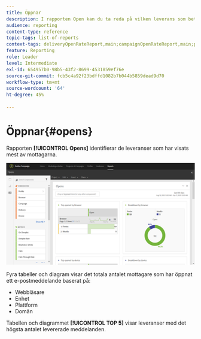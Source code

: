 ```yaml
---
title: Öppnar
description: I rapporten Open kan du ta reda på vilken leverans som betraktades mest enligt olika kriterier.
audience: reporting
content-type: reference
topic-tags: list-of-reports
context-tags: deliveryOpenRateReport,main;campaignOpenRateReport,main;programOpenRateReport,main
feature: Reporting
role: Leader
level: Intermediate
exl-id: 654957b0-98b5-43f2-8699-4531859ef76e
source-git-commit: fcb5c4a92f23bdffd1082b7b044b5859dead9d70
workflow-type: tm+mt
source-wordcount: '64'
ht-degree: 45%

---
```


# Öppnar{#opens}

Rapporten **[!UICONTROL Opens]** identifierar de leveranser som har visats mest av mottagarna.

![](assets/delivery_reports_opens.png)

Fyra tabeller och diagram visar det totala antalet mottagare som har öppnat ett e-postmeddelande baserat på:

* Webbläsare
* Enhet
* Plattform
* Domän

Tabellen och diagrammet **[!UICONTROL TOP 5]** visar leveranser med det högsta antalet levererade meddelanden.
